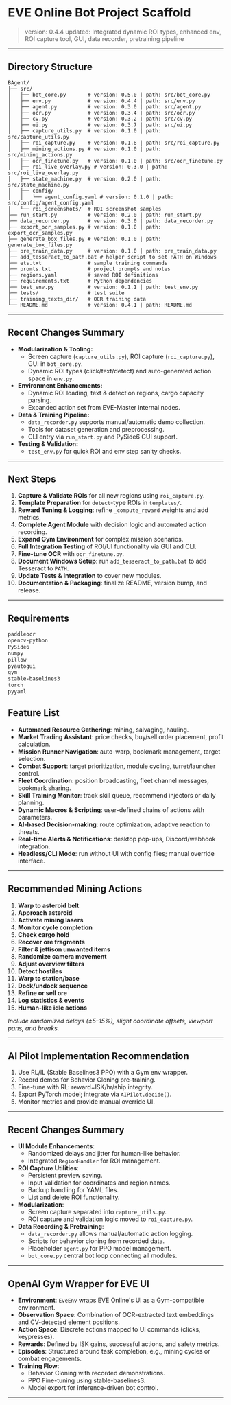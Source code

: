 # EVE Online Bot Project Scaffold

> version: 0.4.4
> updated: Integrated dynamic ROI types, enhanced env, ROI capture tool, GUI, data recorder, pretraining pipeline

---

## Directory Structure
```
BAgent/
├── src/
│   ├── bot_core.py       # version: 0.5.0 | path: src/bot_core.py
│   ├── env.py            # version: 0.4.4 | path: src/env.py
│   ├── agent.py          # version: 0.3.0 | path: src/agent.py
│   ├── ocr.py            # version: 0.3.4 | path: src/ocr.py  
│   ├── cv.py             # version: 0.3.2 | path: src/cv.py  
│   ├── ui.py             # version: 0.3.7 | path: src/ui.py  
│   ├── capture_utils.py  # version: 0.1.0 | path: src/capture_utils.py
│   ├── roi_capture.py    # version: 0.1.8 | path: src/roi_capture.py
│   ├── mining_actions.py # version: 0.1.0 | path: src/mining_actions.py
│   ├── ocr_finetune.py   # version: 0.1.0 | path: src/ocr_finetune.py
│   ├── roi_live_overlay.py # version: 0.3.0 | path: src/roi_live_overlay.py
│   ├── state_machine.py  # version: 0.2.0 | path: src/state_machine.py
│   ├── config/
│   │   └── agent_config.yaml # version: 0.1.0 | path: src/config/agent_config.yaml
│   └── roi_screenshots/  # ROI screenshot samples
├── run_start.py          # version: 0.2.0 | path: run_start.py  
├── data_recorder.py      # version: 0.3.0 | path: data_recorder.py  
├── export_ocr_samples.py # version: 0.1.0 | path: export_ocr_samples.py
├── generate_box_files.py # version: 0.1.0 | path: generate_box_files.py
├── pre_train_data.py     # version: 0.1.0 | path: pre_train_data.py
├── add_tesseract_to_path.bat # helper script to set PATH on Windows
├── ets.txt               # sample training commands
├── promts.txt            # project prompts and notes
├── regions.yaml          # saved ROI definitions
├── requirements.txt      # Python dependencies
├── test_env.py           # version: 0.1.1 | path: test_env.py
├── tests/                # test suite
├── training_texts_dir/   # OCR training data
└── README.md             # version: 0.4.1 | path: README.md
```

---

## Recent Changes Summary

- **Modularization & Tooling:**  
  - Screen capture (`capture_utils.py`), ROI capture (`roi_capture.py`), GUI in `bot_core.py`.  
  - Dynamic ROI types (click/text/detect) and auto-generated action space in `env.py`.  
- **Environment Enhancements:**  
  - Dynamic ROI loading, text & detection regions, cargo capacity parsing.  
  - Expanded action set from EVE-Master internal nodes.  
- **Data & Training Pipeline:**
  - `data_recorder.py` supports manual/automatic demo collection.
  - Tools for dataset generation and preprocessing.
  - CLI entry via `run_start.py` and PySide6 GUI support.
- **Testing & Validation:**  
  - `test_env.py` for quick ROI and env step sanity checks.  

---

## Next Steps

1. **Capture & Validate ROIs** for all new regions using `roi_capture.py`.
2. **Template Preparation** for `detect`-type ROIs in `templates/`.
3. **Reward Tuning & Logging**: refine `_compute_reward` weights and add metrics.
4. **Complete Agent Module** with decision logic and automated action recording.
5. **Expand Gym Environment** for complex mission scenarios.
6. **Full Integration Testing** of ROI/UI functionality via GUI and CLI.
7. **Fine-tune OCR** with `ocr_finetune.py`.
8. **Document Windows Setup**: run `add_tesseract_to_path.bat` to add Tesseract to `PATH`.
9. **Update Tests & Integration** to cover new modules.
10. **Documentation & Packaging**: finalize README, version bump, and release.

---

## Requirements

```txt
paddleocr
opencv-python
PySide6
numpy
pillow
pyautogui
gym
stable-baselines3
torch
pyyaml
```


## Feature List

- **Automated Resource Gathering**: mining, salvaging, hauling.
- **Market Trading Assistant**: price checks, buy/sell order placement, profit calculation.
- **Mission Runner Navigation**: auto-warp, bookmark management, target selection.
- **Combat Support**: target prioritization, module cycling, turret/launcher control.
- **Fleet Coordination**: position broadcasting, fleet channel messages, bookmark sharing.
- **Skill Training Monitor**: track skill queue, recommend injectors or daily planning.
- **Dynamic Macros & Scripting**: user-defined chains of actions with parameters.
- **AI-based Decision-making**: route optimization, adaptive reaction to threats.
- **Real-time Alerts & Notifications**: desktop pop-ups, Discord/webhook integration.
- **Headless/CLI Mode**: run without UI with config files; manual override interface.

---

## Recommended Mining Actions

1. **Warp to asteroid belt**
2. **Approach asteroid**
3. **Activate mining lasers**
4. **Monitor cycle completion**
5. **Check cargo hold**
6. **Recover ore fragments**
7. **Filter & jettison unwanted items**
8. **Randomize camera movement**
9. **Adjust overview filters**
10. **Detect hostiles**
11. **Warp to station/base**
12. **Dock/undock sequence**
13. **Refine or sell ore**
14. **Log statistics & events**
15. **Human-like idle actions**

*Include randomized delays (±5–15%), slight coordinate offsets, viewport pans, and breaks.*

---

## AI Pilot Implementation Recommendation

1. Use RL/IL (Stable Baselines3 PPO) with a Gym env wrapper.
2. Record demos for Behavior Cloning pre-training.
3. Fine-tune with RL: reward=ISK/hr/ship integrity.
4. Export PyTorch model; integrate via `AIPilot.decide()`.
5. Monitor metrics and provide manual override UI.

---

## Recent Changes Summary

- **UI Module Enhancements**:
  - Randomized delays and jitter for human-like behavior.
  - Integrated `RegionHandler` for ROI management.
- **ROI Capture Utilities**:
  - Persistent preview saving.
  - Input validation for coordinates and region names.
  - Backup handling for YAML files.
  - List and delete ROI functionality.
- **Modularization**:
  - Screen capture separated into `capture_utils.py`.
  - ROI capture and validation logic moved to `roi_capture.py`.
- **Data Recording & Pretraining**:
  - `data_recorder.py` allows manual/automatic action logging.
  - Scripts for behavior cloning from recorded data.
  - Placeholder `agent.py` for PPO model management.
  - `bot_core.py` central bot loop connecting all modules.

---

## OpenAI Gym Wrapper for EVE UI

- **Environment**: `EveEnv` wraps EVE Online's UI as a Gym-compatible environment.
- **Observation Space**: Combination of OCR-extracted text embeddings and CV-detected element positions.
- **Action Space**: Discrete actions mapped to UI commands (clicks, keypresses).
- **Rewards**: Defined by ISK gains, successful actions, and safety metrics.
- **Episodes**: Structured around task completion, e.g., mining cycles or combat engagements.
- **Training Flow**:
  - Behavior Cloning with recorded demonstrations.
  - PPO Fine-tuning using stable-baselines3.
  - Model export for inference-driven bot control.

---




